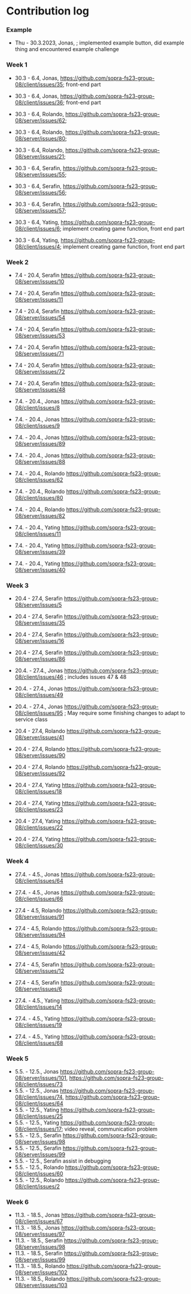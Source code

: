 # Contribution log

### Example
* Thu - 30.3.2023, Jonas, <issue link>; implemented example button, did example thing and encountered example challenge
    
### Week 1
* 30.3 - 6.4, Jonas, https://github.com/sopra-fs23-group-08/client/issues/35; front-end part
* 30.3 - 6.4, Jonas, https://github.com/sopra-fs23-group-08/client/issues/36; front-end part

* 30.3 - 6.4, Rolando, https://github.com/sopra-fs23-group-08/server/issues/62;
* 30.3 - 6.4, Rolando, https://github.com/sopra-fs23-group-08/server/issues/80;
* 30.3 - 6.4, Rolando, https://github.com/sopra-fs23-group-08/server/issues/21;

    
* 30.3 - 6.4, Serafin, https://github.com/sopra-fs23-group-08/server/issues/55;
* 30.3 - 6.4, Serafin, https://github.com/sopra-fs23-group-08/server/issues/56;
* 30.3 - 6.4, Serafin, https://github.com/sopra-fs23-group-08/server/issues/57;

* 30.3 - 6.4, Yating, https://github.com/sopra-fs23-group-08/client/issues/6; implement creating game function, front end part
* 30.3 - 6.4, Yating, https://github.com/sopra-fs23-group-08/client/issues/4; implement creating game function, front end part
    
### Week 2
* 7.4 - 20.4, Serafin https://github.com/sopra-fs23-group-08/server/issues/10
* 7.4 - 20.4, Serafin https://github.com/sopra-fs23-group-08/server/issues/11
* 7.4 - 20.4, Serafin https://github.com/sopra-fs23-group-08/server/issues/54
* 7.4 - 20.4, Serafin https://github.com/sopra-fs23-group-08/server/issues/53
* 7.4 - 20.4, Serafin https://github.com/sopra-fs23-group-08/server/issues/71
* 7.4 - 20.4, Serafin https://github.com/sopra-fs23-group-08/server/issues/72
* 7.4 - 20.4, Serafin https://github.com/sopra-fs23-group-08/server/issues/48
    
* 7.4. - 20.4., Jonas https://github.com/sopra-fs23-group-08/client/issues/8
* 7.4. - 20.4., Jonas https://github.com/sopra-fs23-group-08/client/issues/9
* 7.4. - 20.4., Jonas https://github.com/sopra-fs23-group-08/server/issues/89
* 7.4. - 20.4., Jonas https://github.com/sopra-fs23-group-08/server/issues/88

* 7.4. - 20.4., Rolando https://github.com/sopra-fs23-group-08/client/issues/62
* 7.4. - 20.4., Rolando https://github.com/sopra-fs23-group-08/client/issues/80
* 7.4. - 20.4., Rolando https://github.com/sopra-fs23-group-08/server/issues/82
    
* 7.4. - 20.4., Yating https://github.com/sopra-fs23-group-08/client/issues/11
* 7.4. - 20.4., Yating https://github.com/sopra-fs23-group-08/server/issues/39
* 7.4. - 20.4., Yating https://github.com/sopra-fs23-group-08/server/issues/40
    
### Week 3
* 20.4 - 27.4, Serafin https://github.com/sopra-fs23-group-08/server/issues/5
* 20.4 - 27.4, Serafin https://github.com/sopra-fs23-group-08/server/issues/35
* 20.4 - 27.4, Serafin https://github.com/sopra-fs23-group-08/server/issues/16
* 20.4 - 27.4, Serafin https://github.com/sopra-fs23-group-08/server/issues/86
 
* 20.4. - 27.4., Jonas https://github.com/sopra-fs23-group-08/client/issues/46 ; includes issues 47 & 48
* 20.4. - 27.4., Jonas https://github.com/sopra-fs23-group-08/client/issues/49
* 20.4. - 27.4., Jonas https://github.com/sopra-fs23-group-08/client/issues/95 ; May require some finishing changes to adapt to service class

* 20.4 - 27.4, Rolando https://github.com/sopra-fs23-group-08/server/issues/41
* 20.4 - 27.4, Rolando https://github.com/sopra-fs23-group-08/server/issues/90
* 20.4 - 27.4, Rolando https://github.com/sopra-fs23-group-08/server/issues/92
    
* 20.4 - 27.4, Yating https://github.com/sopra-fs23-group-08/client/issues/18
* 20.4 - 27.4, Yating https://github.com/sopra-fs23-group-08/client/issues/23
* 20.4 - 27.4, Yating https://github.com/sopra-fs23-group-08/client/issues/22
* 20.4 - 27.4, Yating https://github.com/sopra-fs23-group-08/client/issues/30
    
### Week 4
* 27.4. - 4.5., Jonas https://github.com/sopra-fs23-group-08/client/issues/64
* 27.4. - 4.5., Jonas https://github.com/sopra-fs23-group-08/client/issues/66
    
* 27.4 - 4.5, Rolando https://github.com/sopra-fs23-group-08/server/issues/91
* 27.4 - 4.5, Rolando https://github.com/sopra-fs23-group-08/server/issues/94
* 27.4 - 4.5, Rolando https://github.com/sopra-fs23-group-08/server/issues/42
    
* 27.4 - 4.5, Serafin https://github.com/sopra-fs23-group-08/server/issues/12
* 27.4 - 4.5, Serafin https://github.com/sopra-fs23-group-08/server/issues/6

* 27.4. - 4.5., Yating https://github.com/sopra-fs23-group-08/client/issues/14
* 27.4. - 4.5., Yating https://github.com/sopra-fs23-group-08/client/issues/19
* 27.4. - 4.5., Yating https://github.com/sopra-fs23-group-08/client/issues/68
    
### Week 5
* 5.5. - 12.5., Jonas https://github.com/sopra-fs23-group-08/server/issues/101, https://github.com/sopra-fs23-group-08/client/issues/73
* 5.5. - 12.5., Jonas https://github.com/sopra-fs23-group-08/client/issues/74, https://github.com/sopra-fs23-group-08/client/issues/64
* 5.5. - 12.5., Yating https://github.com/sopra-fs23-group-08/client/issues/25
* 5.5. - 12.5., Yating https://github.com/sopra-fs23-group-08/client/issues/17; video reveal, communication problem
* 5.5. - 12.5., Serafin https://github.com/sopra-fs23-group-08/server/issues/98
* 5.5. - 12.5., Serafin https://github.com/sopra-fs23-group-08/server/issues/99
* 5.5. - 12.5., Serafin assist in debugging
* 5.5. - 12.5., Rolando https://github.com/sopra-fs23-group-08/client/issues/60
* 5.5. - 12.5., Rolando https://github.com/sopra-fs23-group-08/client/issues/2

### Week 6
* 11.3. - 18.5., Jonas https://github.com/sopra-fs23-group-08/client/issues/67
* 11.3. - 18.5., Jonas https://github.com/sopra-fs23-group-08/server/issues/97
* 11.3. - 18.5., Serafin https://github.com/sopra-fs23-group-08/server/issues/98
* 11.3. - 18.5., Serafin https://github.com/sopra-fs23-group-08/server/issues/99
* 11.3. - 18.5., Rolando https://github.com/sopra-fs23-group-08/server/issues/102
* 11.3. - 18.5., Rolando https://github.com/sopra-fs23-group-08/server/issues/103
